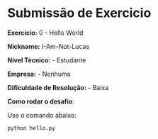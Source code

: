 # Submissão de Exercicio

**Exercicio:** 0 - Hello World

**Nickname:** I-Am-Not-Lucas

**Nível Técnico:** - Estudante

**Empresa:** - Nenhuma 

**Dificuldade de Resolução:** - Baixa

**Como rodar o desafio**: 

Use o comando abaixo: 
```bash
python hello.py
```